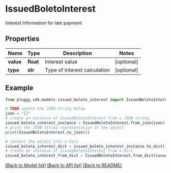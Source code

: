 # IssuedBoletoInterest

Interest information for late payment

## Properties

Name | Type | Description | Notes
------------ | ------------- | ------------- | -------------
**value** | **float** | Interest value | [optional] 
**type** | **str** | Type of interest calculation | [optional] 

## Example

```python
from pluggy_sdk.models.issued_boleto_interest import IssuedBoletoInterest

# TODO update the JSON string below
json = "{}"
# create an instance of IssuedBoletoInterest from a JSON string
issued_boleto_interest_instance = IssuedBoletoInterest.from_json(json)
# print the JSON string representation of the object
print(IssuedBoletoInterest.to_json())

# convert the object into a dict
issued_boleto_interest_dict = issued_boleto_interest_instance.to_dict()
# create an instance of IssuedBoletoInterest from a dict
issued_boleto_interest_from_dict = IssuedBoletoInterest.from_dict(issued_boleto_interest_dict)
```
[[Back to Model list]](../README.md#documentation-for-models) [[Back to API list]](../README.md#documentation-for-api-endpoints) [[Back to README]](../README.md)


